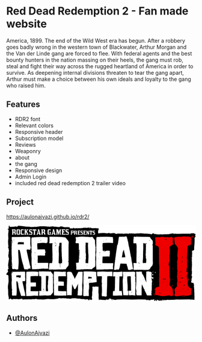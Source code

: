 
# Red Dead Redemption 2 - Fan made website

America, 1899. The end of the Wild West era has begun. After a robbery goes badly wrong in the western town of Blackwater, Arthur Morgan and the Van der Linde gang are forced to flee. With federal agents and the best bounty hunters in the nation massing on their heels, the gang must rob, steal and fight their way across the rugged heartland of America in order to survive. As deepening internal divisions threaten to tear the gang apart, Arthur must make a choice between his own ideals and loyalty to the gang who raised him.

## Features

- RDR2 font
- Relevant colors
- Responsive header
- Subscription model
- Reviews
- Weaponry
- about
- the gang
- Responsive design
- Admin Login
- included red dead redemption 2 trailer video

## Project

https://aulonajvazi.github.io/rdr2/



![RDR2 Logo](imgs/logo.png)

## Authors
- [@AulonAjvazi](https://www.github.com/AulonAjvazi)
